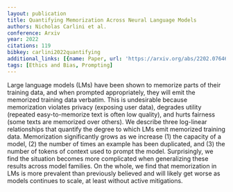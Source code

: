 ```yaml
---
layout: publication
title: Quantifying Memorization Across Neural Language Models
authors: Nicholas Carlini et al.
conference: Arxiv
year: 2022
citations: 119
bibkey: carlini2022quantifying
additional_links: [{name: Paper, url: 'https://arxiv.org/abs/2202.07646'}]
tags: [Ethics and Bias, Prompting]
---
```

Large language models (LMs) have been shown to memorize parts of their
training data, and when prompted appropriately, they will emit the memorized
training data verbatim. This is undesirable because memorization violates
privacy (exposing user data), degrades utility (repeated easy-to-memorize text
is often low quality), and hurts fairness (some texts are memorized over
others).
  We describe three log-linear relationships that quantify the degree to which
LMs emit memorized training data. Memorization significantly grows as we
increase (1) the capacity of a model, (2) the number of times an example has
been duplicated, and (3) the number of tokens of context used to prompt the
model. Surprisingly, we find the situation becomes more complicated when
generalizing these results across model families. On the whole, we find that
memorization in LMs is more prevalent than previously believed and will likely
get worse as models continues to scale, at least without active mitigations.